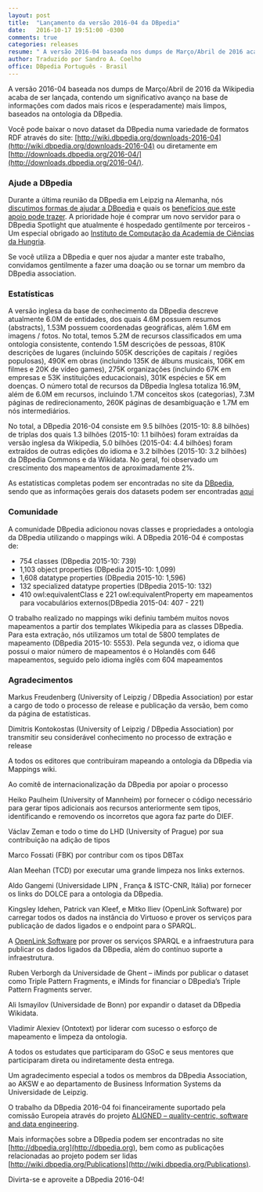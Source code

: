 ```yaml
---
layout: post
title:  "Lançamento da versão 2016-04 da DBpedia"
date:   2016-10-17 19:51:00 -0300
comments: true
categories: releases
resume: " A versão 2016-04 baseada nos dumps de Março/Abril de 2016 acaba de ser lançada[...]"
author: Traduzido por Sandro A. Coelho
office: DBpedia Português - Brasil
---
```


A versão 2016-04 baseada nos dumps de Março/Abril de 2016 da Wikipedia acaba de ser lançada, contendo um significativo avanço na base de informações com dados mais ricos e (esperadamente) mais limpos, baseados na ontologia da DBpedia.

Você pode baixar o novo dataset da DBpedia numa variedade de formatos RDF através do site: [http://wiki.dbpedia.org/downloads-2016-04](http://wiki.dbpedia.org/downloads-2016-04) ou diretamente em  [http://downloads.dbpedia.org/2016-04/](http://downloads.dbpedia.org/2016-04/).


### Ajude a DBpedia

Durante a última reunião da DBpedia em Leipzig na Alemanha, nós [discutimos formas de ajudar a DBpedia](http://blog.dbpedia.org/?p=210) 
e quais os [benefícios que este apoio pode trazer](http://wiki.dbpedia.org/why-is-dbpedia-so-important). A prioridade hoje é comprar um novo servidor para o DBpedia Spotlight que atualmente é hospedado gentilmente por terceiros - Um especial obrigado ao [Instituto de Computação da Academia de Ciências da Hungria](http://www.sztaki.hu).

Se você utiliza a DBpedia e quer nos ajudar a manter este trabalho, convidamos gentilmente a fazer uma doação ou se tornar um membro da DBpedia association.


### Estatísticas

A versão inglesa da base de conhecimento da DBpedia descreve atualmente 6.0M de entidades, dos quais 4.6M possuem resumos (abstracts), 1.53M possuem coordenadas geográficas, além 1.6M em imagens / fotos. No total, temos 5.2M de recursos classificados em uma ontologia consistente, contendo 1.5M descrições de pessoas, 810K descrições de lugares (incluindo 505K descrições de capitais / regiões populosas), 490K em obras (incluindo 135K de álbuns musicais, 106K em filmes e 20K de vídeo games), 275K organizações (incluindo 67K em empresas e 53K instituições educacionais), 301K espécies e 5K em doenças. O número total de recursos da DBpedia Inglesa totaliza 16.9M, além de 6.0M em recursos, incluindo 1.7M conceitos skos (categorias), 7.3M páginas de redirecionamento, 260K páginas de desambiguação e 1.7M em nós intermediários.

No total, a DBpedia 2016-04 consiste em 9.5 bilhões (2015-10: 8.8 bilhões) de triplas dos quais 1.3 bilhões (2015-10: 1.1 bilhões) foram extraídas da versão inglesa da Wikipedia, 5.0 bilhões (2015-04: 4.4 bilhões) foram extraídos de outras edições do idioma e 3.2 bilhões (2015-10: 3.2 bilhões) da DBpedia Commons e da Wikidata. No geral, foi observado um crescimento dos mapeamentos de aproximadamente 2%.

As estatísticas completas podem ser encontradas no site da [DBpedia](http://wiki.dbpedia.org/dbpedia-2016-04-statisticsdatasets/dataset-2015-10/dataset-2015-10-statistics), sendo que as informações gerais dos datasets podem ser encontradas [aqui](http://wiki.dbpedia.org/services-resources/datasets/dbpedia-datasets)

### Comunidade

A comunidade DBpedia adicionou novas classes e propriedades a ontologia da DBpedia utilizando o mappings wiki. A DBpedia 2016-04 é compostas de: 

- 754 classes (DBpedia 2015-10: 739)
- 1,103 object properties (DBpedia 2015-10: 1,099)
- 1,608 datatype properties (DBpedia 2015-10: 1,596)
- 132 specialized datatype properties (DBpedia 2015-10: 132)
- 410 owl:equivalentClass e 221 owl:equivalentProperty em mapeamentos para vocabulários externos(DBpedia 2015-04: 407 - 221)


O trabalho realizado no mappings wiki definiu também muitos novos mapeamentos a partir dos templates Wikipedia para as classes DBpedia. Para esta extração, nós utilizamos um total de 5800 templates de mapeamento (DBpedia 2015-10: 5553). Pela segunda vez, o idioma que possui o maior número de mapeamentos é o Holandês com 646 mapeamentos, seguido pelo idioma inglês com 604 mapeamentos

### Agradecimentos

Markus Freudenberg (University of Leipzig / DBpedia Association) por estar a cargo de todo o processo de release e publicação da versão, bem como da página de estatísticas.

Dimitris Kontokostas (University of Leipzig / DBpedia Association) por transmitir seu considerável conhecimento no processo de extração e release

A todos os editores que contribuiram mapeando a ontologia da DBpedia via Mappings wiki.

Ao comitê de internacionalização da DBpedia por apoiar o processo

Heiko Paulheim (University of Mannheim) por fornecer o código necessário para gerar tipos adicionais aos recursos anteriormente sem tipos, identificando e removendo os incorretos que agora faz parte do DIEF.

Václav Zeman e todo o time do LHD (University of Prague) por sua contribuição na adição de tipos

Marco Fossati (FBK) por contribur com os tipos DBTax

Alan Meehan (TCD) por executar uma grande limpeza nos links externos.

Aldo Gangemi (Universidade LIPN , França & ISTC-CNR, Itália)  por fornecer os links do DOLCE para a ontologia da DBpedia.

Kingsley Idehen, Patrick van Kleef, e Mitko Iliev (OpenLink Software) por carregar todos os dados na instância do Virtuoso e prover os serviços para publicação de dados ligados e o endpoint para o SPARQL.

A [OpenLink Software](http://www.openlinksw.com/) por prover os serviços SPARQL e a infraestrutura para publicar os dados ligados da DBpedia, além do contínuo suporte a infraestrutura.

Ruben Verborgh da Universidade de Ghent  – iMinds por publicar o dataset como Triple Pattern Fragments, e iMinds for financiar o DBpedia’s Triple Pattern Fragments server.

Ali Ismayilov (Universidade de Bonn)  por expandir o dataset  da DBpedia Wikidata.

Vladimir Alexiev (Ontotext) por liderar com sucesso o esforço de mapeamento e limpeza da ontologia.

A todos os estudates que participaram do GSoC e seus mentores que participaram direta ou indiretamente desta entrega.

Um agradecimento especial a todos os membros da DBpedia Association, ao AKSW e ao departamento de Business Information Systems da Universidade de Leipzig.
 
O trabalho da  DBpedia 2016-04 foi financeiramente suportado pela comissão Europeia através do projeto [ALIGNED – quality-centric, software and data engineering](http://aligned-project.eu/).

Mais informações sobre a DBpedia podem ser encontradas no site [http://dbpedia.org](http://dbpedia.org), bem como as publicações relacionadas ao projeto podem ser lidas [http://wiki.dbpedia.org/Publications](http://wiki.dbpedia.org/Publications).

Divirta-se e aproveite a DBpedia 2016-04!

